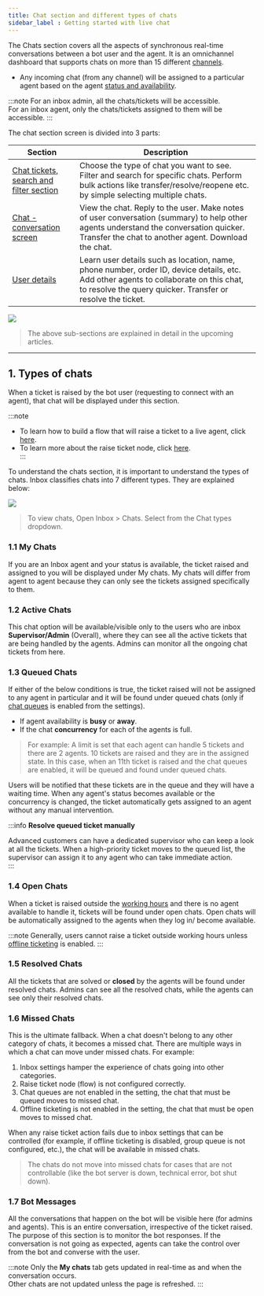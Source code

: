 ```yaml
---
title: Chat section and different types of chats
sidebar_label : Getting started with live chat
---
```



The Chats section covers all the aspects of synchronous real-time conversations between a bot user and the agent. It is an omnichannel dashboard that supports chats on more than 15 different [channels](https://docs.yellow.ai/docs/platform_concepts/channelConfiguration/overview).  
- Any incoming chat (from any channel) will be assigned to a particular agent based on the agent [status and availability](https://docs.yellow.ai/docs/platform_concepts/inbox/inbox-settings/automation/tickets-assignment-logic).  

:::note
For an inbox admin, all the chats/tickets will be accessible.  
For an inbox agent, only the chats/tickets assigned to them will be accessible.
:::


The chat section screen is divided into 3 parts:




| Section| Description |
| -------- | -------- |
| [Chat tickets, search and filter section](https://docs.yellow.ai/docs/platform_concepts/inbox/chats/chatsearch)     | Choose the type of chat you want to see. Filter and search for specific chats. Perform bulk actions like transfer/resolve/reopene etc. by simple selecting multiple chats.         |
|[Chat - conversation screen](https://docs.yellow.ai/docs/platform_concepts/inbox/tickets/bulkaction) | View the chat. Reply to the user. Make notes of user conversation (summary) to help other agents understand the conversation quicker. Transfer the chat to another agent. Download the chat.     |
|[User details](https://docs.yellow.ai/docs/platform_concepts/inbox/tickets/bulkaction)|Learn user details such as location, name, phone number, order ID, device details, etc. Add other agents to collaborate on this chat, to resolve the query quicker. Transfer or resolve the ticket.     |



![](https://i.imgur.com/2dW8wTK.png)

 >The above sub-sections are explained in detail in the upcoming articles. 


----

## 1. Types of chats

When a ticket is raised by the bot user (requesting to connect with an agent), that chat will be displayed under this section. 

:::note
- To learn how to build a flow that will raise a ticket to a live agent, click [here](https://docs.yellow.ai/docs/platform_concepts/inbox/inbox#4-try-live-agent-module). 
- To learn more about the raise ticket node, click [here](hhttps://docs.yellow.ai/docs/platform_concepts/studio/build/nodes/action-nodes/#17-raise-ticket).   
:::

To understand the chats section, it is important to understand the types of chats. Inbox classifies chats into 7 different types. They are explained below: 



![](https://i.imgur.com/WP8TpCE.png)    


> To view chats, Open Inbox > Chats. Select from the Chat types dropdown. 


### 1.1 My Chats

If you are an Inbox agent and your status is available, the ticket raised and assigned to you will be displayed under My chats. My chats will differ from agent to agent because they can only see the tickets assigned specifically to them. 

### 1.2 Active Chats

This chat option will be available/visible only to the users who are inbox **Supervisor/Admin** (Overall), where they can see all the active tickets that are being handled by the agents. Admins can monitor all the ongoing chat tickets from here.

### 1.3 Queued Chats

If either of the below conditions is true, the ticket raised will not be assigned to any agent in particular and it will be found under queued chats (only if [chat queues](https://docs.yellow.ai/docs/platform_concepts/inbox/inbox-settings/workflows/chat-queue) is enabled from the settings).

- If agent availability is **busy** or **away**.
- If the chat **concurrency** for each of the agents is full.


> For example:
> A limit is set that each agent can handle 5 tickets and there are 2 agents. 10 tickets are raised and they are in the assigned state.  In this case, when an 11th ticket is raised and the chat queues are enabled, it will be queued and found under queued chats.


Users will be notified that these tickets are in the queue and they will have a waiting time. 
When any agent's status becomes available or the concurrency is changed, the ticket automatically gets assigned to an agent without any manual intervention. 

:::info
**Resolve queued ticket manually**

Advanced customers can have a dedicated supervisor who can keep a look at all the tickets. When a high-priority ticket moves to the queued list, the supervisor can assign it to any agent who can take immediate action.  
:::

### 1.4 Open Chats

When a ticket is raised outside the [working hours](https://docs.yellow.ai/docs/platform_concepts/inbox/inbox-settings/team/chat_working_hours) and there is no agent available to handle it, tickets will be found under open chats.
Open chats will be automatically assigned to the agents when they log in/ become available. 

:::note
Generally, users cannot raise a ticket outside working hours unless [offline ticketing](https://docs.yellow.ai/docs/platform_concepts/inbox/inbox-settings/workflows/offline-chat) is enabled.
:::


### 1.5 Resolved Chats

All the tickets that are solved or **closed** by the agents will be found under resolved chats.
Admins can see all the resolved chats, while the agents can see only their resolved chats.

### 1.6 Missed Chats

This is the ultimate fallback. When a chat doesn't belong to any other category of chats, it becomes a missed chat.
There are multiple ways in which a chat can move under missed chats. For example:  

1. Inbox settings hamper the experience of chats going into other categories. 
2. Raise ticket node (flow) is not configured correctly.
3. Chat queues are not enabled in the setting, the chat that must be queued moves to missed chat. 
4. Offline ticketing is not enabled in the setting, the chat that must be open moves to missed chat. 

When any raise ticket action fails due to inbox settings that can be controlled (for example, if offline ticketing is disabled, group queue is not configured, etc.), the chat will be available in missed chats.

> The chats do not move into missed chats for cases that are not controllable (like the bot server is down, technical error, bot shut down).


### 1.7 Bot Messages

All the conversations that happen on the bot will be visible here (for admins and agents). This is an entire conversation, irrespective of the ticket raised. 
The purpose of this section is to monitor the bot responses. If the conversation is not going as expected, agents can take the control over from the bot and converse with the user. 


:::note
Only the **My chats** tab gets updated in real-time as and when the conversation occurs.  
Other chats are not updated unless the page is refreshed.
:::




